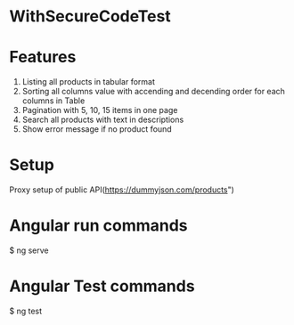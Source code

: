 # WithSecureCodeTest

# Features
  1. Listing all products in tabular format
  2. Sorting all columns value with accending and decending order for each columns in Table
  3. Pagination with 5, 10, 15 items in one page
  4. Search all products with text in descriptions
  5. Show error message if no product found

# Setup
Proxy setup of public API(https://dummyjson.com/products")

# Angular run commands
$ ng serve

# Angular Test commands
$ ng test


